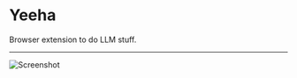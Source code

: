 # Yeeha

Browser extension to do LLM stuff.

---

![Screenshot](https://private-user-images.githubusercontent.com/14259816/352802821-018214f8-7052-442c-b5ad-5ef0a643973b.png)
